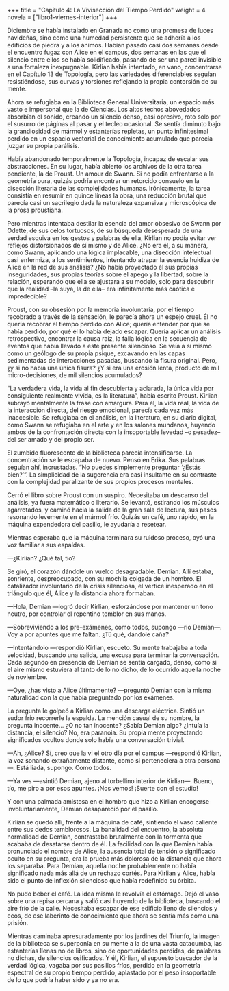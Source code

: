 +++
title = "Capítulo 4: La Vivisección del Tiempo Perdido"
weight = 4
novela = ["libro1-viernes-interior"]
+++


Diciembre se había instalado en Granada no como una promesa de luces navideñas,
sino como una humedad persistente que se adhería a los edificios de piedra y a
los ánimos. Habían pasado casi dos semanas desde el encuentro fugaz con Alice en
el campus, dos semanas en las que el silencio entre ellos se había solidificado,
pasando de ser una pared invisible a una fortaleza inexpugnable. Kirlian había
intentado, en vano, concentrarse en el Capítulo 13 de Topología, pero las
variedades diferenciables seguían resistiéndose, sus curvas y torsiones
reflejando la propia contorsión de su mente.

Ahora se refugiaba en la Biblioteca General Universitaria, un espacio más vasto
e impersonal que la de Ciencias. Los altos techos abovedados absorbían el
sonido, creando un silencio denso, casi opresivo, roto solo por el susurro de
páginas al pasar y el tecleo ocasional. Se sentía diminuto bajo la grandiosidad
de mármol y estanterías repletas, un punto infinitesimal perdido en un espacio
vectorial de conocimiento acumulado que parecía juzgar su propia parálisis.

Había abandonado temporalmente la Topología, incapaz de escalar sus
abstracciones. En su lugar, había abierto los archivos de la otra tarea
pendiente, la de Proust. Un amour de Swann. Si no podía enfrentarse a la
geometría pura, quizás podría encontrar un retorcido consuelo en la disección
literaria de las complejidades humanas. Irónicamente, la tarea consistía en
resumir en quince líneas la obra, una reducción brutal que parecía casi un
sacrilegio dada la naturaleza expansiva y microscópica de la prosa proustiana.

Pero mientras intentaba destilar la esencia del amor obsesivo de Swann por
Odette, de sus celos tortuosos, de su búsqueda desesperada de una verdad esquiva
en los gestos y palabras de ella, Kirlian no podía evitar ver reflejos
distorsionados de sí mismo y de Alice. ¿No era él, a su manera, como Swann,
aplicando una lógica implacable, una disección intelectual casi enfermiza, a los
sentimientos, intentando atrapar la esencia huidiza de Alice en la red de sus
análisis? ¿No había proyectado él sus propias inseguridades, sus propias teorías
sobre el apego y la libertad, sobre la relación, esperando que ella se ajustara
a su modelo, solo para descubrir que la realidad –la suya, la de ella– era
infinitamente más caótica e impredecible?

Proust, con su obsesión por la memoria involuntaria, por el tiempo recobrado a
través de la sensación, le parecía ahora un espejo cruel. Él no quería recobrar
el tiempo perdido con Alice; quería entender por qué se había perdido, por qué
él lo había dejado escapar. Quería aplicar un análisis retrospectivo, encontrar
la causa raíz, la falla lógica en la secuencia de eventos que había llevado a
este presente silencioso. Se veía a sí mismo como un geólogo de su propia
psique, excavando en las capas sedimentadas de interacciones pasadas, buscando
la fisura original. Pero, ¿y si no había una única fisura? ¿Y si era una erosión
lenta, producto de mil micro-decisiones, de mil silencios acumulados?

“La verdadera vida, la vida al fin descubierta y aclarada, la única vida por
consiguiente realmente vivida, es la literatura”, había escrito Proust. Kirlian
subrayó mentalmente la frase con amargura. Para él, la vida real, la vida de la
interacción directa, del riesgo emocional, parecía cada vez más inaccesible. Se
refugiaba en el análisis, en la literatura, en su diario digital, como Swann se
refugiaba en el arte y en los salones mundanos, huyendo ambos de la
confrontación directa con la insoportable levedad –o pesadez– del ser amado y
del propio ser.

El zumbido fluorescente de la biblioteca parecía intensificarse. La
concentración se le escapaba de nuevo. Pensó en Erika. Sus palabras seguían ahí,
incrustadas. “No puedes simplemente preguntar ‘¿Estás bien?’”. La simplicidad de
la sugerencia era casi insultante en su contraste con la complejidad paralizante
de sus propios procesos mentales.

Cerró el libro sobre Proust con un suspiro. Necesitaba un descanso del análisis,
ya fuera matemático o literario. Se levantó, estirando los músculos agarrotados,
y caminó hacia la salida de la gran sala de lectura, sus pasos resonando
levemente en el mármol frío. Quizás un café, uno rápido, en la máquina
expendedora del pasillo, le ayudaría a resetear.

Mientras esperaba que la máquina terminara su ruidoso proceso, oyó una voz
familiar a sus espaldas.

—¿Kirlian? ¿Qué tal, tío?

Se giró, el corazón dándole un vuelco desagradable. Demian. Allí estaba,
sonriente, despreocupado, con su mochila colgada de un hombro. El catalizador
involuntario de la crisis silenciosa, el vértice inesperado en el triángulo que
él, Alice y la distancia ahora formaban.

—Hola, Demian —logró decir Kirlian, esforzándose por mantener un tono neutro,
por controlar el repentino temblor en sus manos.

—Sobreviviendo a los pre-exámenes, como todos, supongo —rio Demian—. Voy a por
apuntes que me faltan. ¿Tú qué, dándole caña?

—Intentándolo —respondió Kirlian, escueto. Su mente trabajaba a toda velocidad,
buscando una salida, una excusa para terminar la conversación. Cada segundo en
presencia de Demian se sentía cargado, denso, como si el aire mismo estuviera al
tanto de lo no dicho, de lo ocurrido aquella noche de noviembre.

—Oye, ¿has visto a Alice últimamente? —preguntó Demian con la misma naturalidad
con la que había preguntado por los exámenes.

La pregunta le golpeó a Kirlian como una descarga eléctrica. Sintió un sudor
frío recorrerle la espalda. La mención casual de su nombre, la pregunta
inocente... ¿O no tan inocente? ¿Sabía Demian algo? ¿Intuía la distancia, el
silencio? No, era paranoia. Su propia mente proyectando significados ocultos
donde solo había una conversación trivial.

—Ah, ¿Alice? Sí, creo que la vi el otro día por el campus —respondió Kirlian, la
voz sonando extrañamente distante, como si perteneciera a otra persona—. Está
liada, supongo. Como todos.

—Ya ves —asintió Demian, ajeno al torbellino interior de Kirlian—. Bueno, tío,
me piro a por esos apuntes. ¡Nos vemos! ¡Suerte con el estudio!

Y con una palmada amistosa en el hombro que hizo a Kirlian encogerse
involuntariamente, Demian desapareció por el pasillo.

Kirlian se quedó allí, frente a la máquina de café, sintiendo el vaso caliente
entre sus dedos temblorosos. La banalidad del encuentro, la absoluta normalidad
de Demian, contrastaba brutalmente con la tormenta que acababa de desatarse
dentro de él. La facilidad con la que Demian había pronunciado el nombre de
Alice, la ausencia total de tensión o significado oculto en su pregunta, era la
prueba más dolorosa de la distancia que ahora los separaba. Para Demian, aquella
noche probablemente no había significado nada más allá de un rechazo cortés.
Para Kirlian y Alice, había sido el punto de inflexión silencioso que había
redefinido su órbita.

No pudo beber el café. La idea misma le revolvía el estómago. Dejó el vaso sobre
una repisa cercana y salió casi huyendo de la biblioteca, buscando el aire frío
de la calle. Necesitaba escapar de ese edificio lleno de silencios y ecos, de
ese laberinto de conocimiento que ahora se sentía más como una prisión.

Mientras caminaba apresuradamente por los jardines del Triunfo, la imagen de la
biblioteca se superponía en su mente a la de una vasta catacumba, las
estanterías llenas no de libros, sino de oportunidades perdidas, de palabras no
dichas, de silencios osificados. Y él, Kirlian, el supuesto buscador de la
verdad lógica, vagaba por sus pasillos fríos, perdido en la geometría espectral
de su propio tiempo perdido, aplastado por el peso insoportable de lo que podría
haber sido y ya no era.

